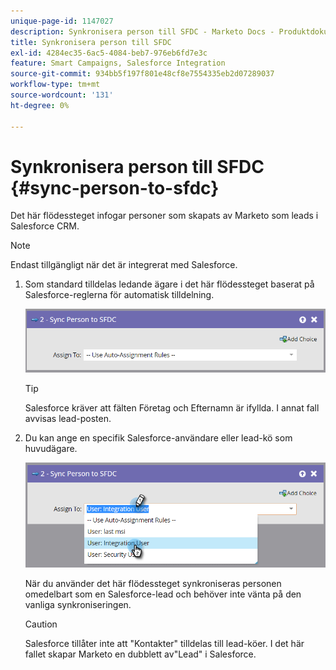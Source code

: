 ```yaml
---
unique-page-id: 1147027
description: Synkronisera person till SFDC - Marketo Docs - Produktdokumentation
title: Synkronisera person till SFDC
exl-id: 4284ec35-6ac5-4084-beb7-976eb6fd7e3c
feature: Smart Campaigns, Salesforce Integration
source-git-commit: 934bb5f197f801e48cf8e7554335eb2d07289037
workflow-type: tm+mt
source-wordcount: '131'
ht-degree: 0%

---
```


# Synkronisera person till SFDC {#sync-person-to-sfdc}

Det här flödessteget infogar personer som skapats av Marketo som leads i Salesforce CRM.

>[!NOTE]
>
>Endast tillgängligt när det är integrerat med Salesforce.

1. Som standard tilldelas ledande ägare i det här flödessteget baserat på Salesforce-reglerna för automatisk tilldelning.

   ![](assets/sync-person-to-sfdc-1.png)

   >[!TIP]
   >
   >Salesforce kräver att fälten Företag och Efternamn är ifyllda. I annat fall avvisas lead-posten.

1. Du kan ange en specifik Salesforce-användare eller lead-kö som huvudägare.

   ![](assets/sync-person-to-sfdc-2.png)

   När du använder det här flödessteget synkroniseras personen omedelbart som en Salesforce-lead och behöver inte vänta på den vanliga synkroniseringen.

   >[!CAUTION]
   >
   >Salesforce tillåter inte att &quot;Kontakter&quot; tilldelas till lead-köer. I det här fallet skapar Marketo en dubblett av&quot;Lead&quot; i Salesforce.

